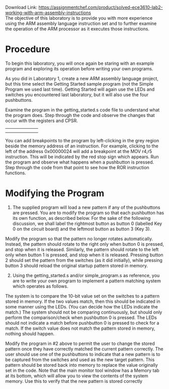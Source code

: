 Download Link: https://assignmentchef.com/product/solved-ece3610-lab2-working-with-arm-assembly-instructions
<br>
The objective of this laboratory is to provide you with more experience using the ARM assembly language instruction set and to further examine the operation of the ARM processor as it executes those instructions.

<h1>Procedure</h1>

To begin this laboratory, you will once again be staring with an example program and exploring its operation before writing your own programs.

As you did in Laboratory 1, create a new ARM assembly language project, but this time select the Getting Started sample program (not the Simple Program we used last time). Getting Started will again use the LEDs and switches you encountered last laboratory, but it will also use the four pushbuttons.

Examine the program in the getting_started.s code file to understand what the program does. Step through the code and observe the changes that occur with the registers and CPSR.

<table>

 <tbody>

  <tr>

   <td width="72"></td>

  </tr>

  <tr>

   <td></td>

   <td></td>

  </tr>

 </tbody>

</table>

You can add breakpoints to the program by left-clicking in the grey region beside the memory address of an instruction. For example, clicking to the left of the address 0x00000024 will add a breakpoint at the MOV r4,r5 instruction. This will be indicated by the red stop sign which appears. Run the program and observe what happens when a pushbutton is pressed. Step through the code from that point to see how the ROR instruction functions.

<h1>Modifying the Program</h1>

<ol>

 <li>The supplied program will load a new pattern if any of the pushbuttons are pressed. You are to modify the program so that each pushbutton has its own function, as described below. For the sake of the following discussion, we shall label the rightmost button as button 0 (labelled Key 0 on the circuit board) and the leftmost button as button 3 (Key 3).</li>

</ol>

Modify the program so that the pattern no longer rotates automatically.  Instead, the pattern should rotate to the right only when button 0 is pressed, and stop when it is released. Similarly, the pattern should rotate to the left only when button 1 is pressed, and stop when it is released. Pressing button 2 should set the pattern from the switches (as it did initially), while pressing button 3 should reload the original startup pattern stored in memory.

<ol start="2">

 <li>Using the getting_started.s and/or simple_program.s as reference, you are to write your own program to implement a pattern matching system which operates as follows.</li>

</ol>

The system is to compare the 10-bit value set on the switches to a pattern stored in memory. If the two values match, then this should be indicated in some manner using the LEDs. (You can decide how the LEDs indicate the match.) The system should not be comparing continuously, but should only perform the comparison/check when pushbutton 0 is pressed.  The LEDs should not indicate a match before pushbutton 0 is pressed to check for a match. If the switch value does not match the pattern stored in memory, nothing should happen.

Modify the program in #2 above to permit the user to change the stored pattern once they have correctly matched the current pattern correctly. The user should use one of the pushbuttons to indicate that a new pattern is to be captured from the switches and used as the new target pattern. This pattern should be stored back into memory to replace the value originally set in the code. Note that the main monitor tool window has a Memory tab at its bottom, which will allow you to view the contents of the system memory. Use this to verify that the new pattern is stored correctly